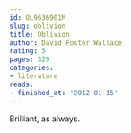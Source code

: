 ```yaml
---
id: OL9636901M
slug: oblivion
title: Oblivion
author: David Foster Wallace
rating: 5
pages: 329
categories:
- literature
reads:
- finished_at: '2012-01-15'
---
```

Brilliant, as always.
